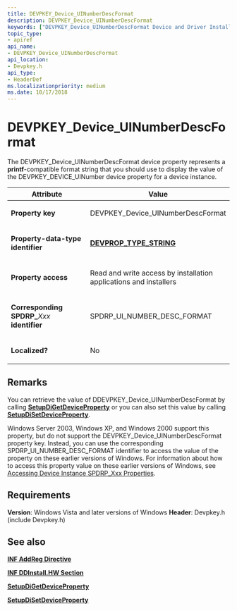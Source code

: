 ```yaml
---
title: DEVPKEY_Device_UINumberDescFormat
description: DEVPKEY_Device_UINumberDescFormat
keywords: ["DEVPKEY_Device_UINumberDescFormat Device and Driver Installation"]
topic_type:
- apiref
api_name:
- DEVPKEY_Device_UINumberDescFormat
api_location:
- Devpkey.h
api_type:
- HeaderDef
ms.localizationpriority: medium
ms.date: 10/17/2018
---
```


# DEVPKEY_Device_UINumberDescFormat


The DEVPKEY_Device_UINumberDescFormat device property represents a **printf**-compatible format string that you should use to display the value of the DEVPKEY_DEVICE_UINumber device property for a device instance.

<table>
<colgroup>
<col width="50%" />
<col width="50%" />
</colgroup>
<thead>
<tr>
<th>Attribute</th>
<th>Value</th>
</tr>
</thead>
<tbody>
<tr class="odd">
<td align="left"><p><strong>Property key</strong></p></td>
<td align="left"><p>DEVPKEY_Device_UINumberDescFormat</p></td>
</tr>
<tr class="even">
<td align="left"><p><strong>Property-data-type identifier</strong></p></td>
<td align="left"><p><a href="devprop-type-string.md" data-raw-source="[&lt;strong&gt;DEVPROP_TYPE_STRING&lt;/strong&gt;](devprop-type-string.md)"><strong>DEVPROP_TYPE_STRING</strong></a></p></td>
</tr>
<tr class="odd">
<td align="left"><p><strong>Property access</strong></p></td>
<td align="left"><p>Read and write access by installation applications and installers</p></td>
</tr>
<tr class="even">
<td align="left"><p><strong>Corresponding SPDRP_</strong><em>Xxx</em> <strong>identifier</strong></p></td>
<td align="left"><p>SPDRP_UI_NUMBER_DESC_FORMAT</p></td>
</tr>
<tr class="odd">
<td align="left"><p><strong>Localized?</strong></p></td>
<td align="left"><p>No</p></td>
</tr>
</tbody>
</table>

 

## Remarks

You can retrieve the value of DDEVPKEY_Device_UINumberDescFormat by calling [**SetupDiGetDeviceProperty**](/windows/win32/api/setupapi/nf-setupapi-setupdigetdevicepropertyw) or you can also set this value by calling [**SetupDiSetDeviceProperty**](/windows/win32/api/setupapi/nf-setupapi-setupdisetdevicepropertyw).

Windows Server 2003, Windows XP, and Windows 2000 support this property, but do not support the DEVPKEY_Device_UINumberDescFormat property key. Instead, you can use the corresponding SPDRP_UI_NUMBER_DESC_FORMAT identifier to access the value of the property on these earlier versions of Windows. For information about how to access this property value on these earlier versions of Windows, see [Accessing Device Instance SPDRP_Xxx Properties](./accessing-device-instance-spdrp-xxx-properties.md).

## Requirements

**Version**: Windows Vista and later versions of Windows
**Header**: Devpkey.h (include Devpkey.h)


## See also


[**INF AddReg Directive**](./inf-addreg-directive.md)

[**INF DDInstall.HW Section**](./inf-ddinstall-hw-section.md)

[**SetupDiGetDeviceProperty**](/windows/win32/api/setupapi/nf-setupapi-setupdigetdevicepropertyw)

[**SetupDiSetDeviceProperty**](/windows/win32/api/setupapi/nf-setupapi-setupdisetdevicepropertyw)

 

